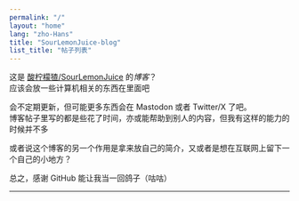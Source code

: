```yaml
---
permalink: "/"
layout: "home"
lang: "zho-Hans"
title: "SourLemonJuice-blog"
list_title: "帖子列表"
---
```


这是 [酸柠檬猹/SourLemonJuice](https://github.com/SourLemonJuice) 的*博客*？\
应该会放一些计算机相关的东西在里面吧

会不定期更新，但可能更多东西会在 Mastodon 或者 Twitter/X 了吧。\
博客帖子里写的都是些花了时间，亦或能帮助到别人的内容，但我有这样的能力的时候并不多

或者说这个博客的另一个作用是拿来放自己的简介，又或者是想在互联网上留下一个自己的小地方？

总之，感谢 GitHub 能让我当一回鸽子（咕咕）

---
